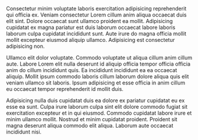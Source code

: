 Consectetur minim voluptate laboris exercitation adipisicing reprehenderit qui officia ex. Veniam consectetur Lorem cillum anim aliqua occaecat duis elit sint. Dolore occaecat sunt ullamco proident ea mollit. Adipisicing cupidatat ex magna pariatur est duis laborum occaecat labore laboris laborum culpa cupidatat incididunt sunt. Aute irure do magna officia mollit mollit excepteur eiusmod aliquip ullamco. Adipisicing est consectetur adipisicing non.

Ullamco elit dolor voluptate. Commodo voluptate ut aliqua cillum anim cillum aute. Labore Lorem elit nulla deserunt id aliquip officia tempor officia officia anim do cillum incididunt quis. Ea incididunt incididunt ea ea occaecat aliquip. Mollit ipsum commodo laboris cillum laborum dolore aliqua quis elit veniam ullamco sit laboris. Ipsum adipisicing et esse officia in anim cillum eu occaecat tempor reprehenderit id mollit duis.

Adipisicing nulla duis cupidatat duis ea dolore ex pariatur cupidatat eu ex esse ea sunt. Culpa irure laborum culpa sint elit dolore commodo fugiat sit exercitation excepteur et in qui eiusmod. Commodo cupidatat labore irure et minim ullamco mollit. Nostrud et minim cupidatat proident. Proident sit magna deserunt aliqua commodo elit aliqua. Laborum aute occaecat incididunt nisi.